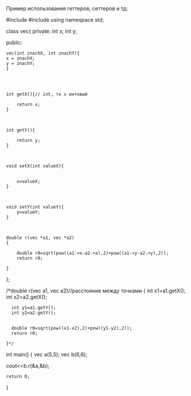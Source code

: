 Пример использования геттеров, сеттеров и тд:



#include <iostream>
#include <cmath>
using namespace std;



class vec{
private:
    int x;
    int y;



public:


    vec(int znachX, int znachY){
    x = znachX;
    y = znachY;
    }




    int getX(){// int, тк x интовый

        return x;
    }



    int getY(){

        return y;
    }



    void setX(int valueX){


        x=valueX;
    }



    void setY(int valueY){
        y=valueY;
    }



    double r(vec *a1, vec *a2)
    {

        double r0=sqrt(pow((a1->x-a2->x),2)+pow((a1->y-a2->y),2));
        return r0;

    }



};


 /*double r(vec a1, vec a2)//расстояние между точками
    {
      int x1=a1.getX();
      int x2=a2.getX();

      int y1=a1.getY();
      int y2=a2.getY();


      double r0=sqrt(pow((x1-x2),2)+pow((y1-y2),2));
      return r0;

    }*/





int main()
{
    vec a(5,5);
    vec b(6,6);

   cout<<b.r(&a,&b);

    return 0;
}
